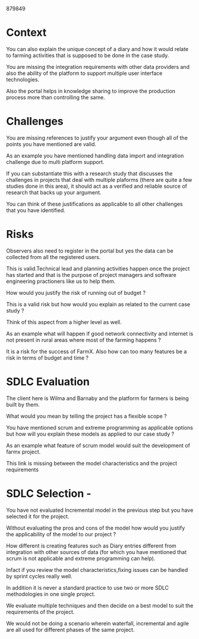 879849 

# Context 

You can also explain the unique concept of a diary and how it would relate to farming activities that is supposed to be done in the case study. 

You are missing the integration requirements with other data providers and also the ability of the platform to support multiple user interface technologies. 

Also the portal helps in knowledge sharing to improve the production process more than controlling the same.

 # Challenges

You are missing references to justify your argument even though all of the points you have mentioned are valid.

As an example you have mentioned handling data import and integration challenge due to multi platform support. 

If you can substantiate this with a research study that discusses the challenges in projects that deal with multiple plaforms (there are quite a few studies done in this area), it should act as a verified and reliable source of research that backs up your argument. 

You can think of these justifications as applicable to all other challenges that you have identified. 

# Risks

Observers also need to register in the portal but yes the data can be collected from all the registered users. 

This is valid.Technical lead and planning activities happen once the project has started and that is the purpose of project managers and software engineering practioners like us to help them. 

How would you justify the risk of running out of budget ? 

This is a valid risk but how would you explain as related to the current case study ?

Think of this aspect from a higher level as well.

As an example what will happen if good network connectivity and internet is not present in rural areas where most of the farming happens ? 

It is a risk for the success of FarmX. Also how can too many features be a risk in terms of budget and time ? 

# SDLC Evaluation

The client here is Wilma and Barnaby and the platform for farmers is being built by them. 

What would you mean by telling the project has a flexible scope ? 

You have mentioned scrum and extreme programming as applicable options but how will you explain these models as applied to our case study ? 

As an example what feature of scrum model would suit the development of farmx project. 

This link is missing between the model characteristics and the project requirements 

# SDLC Selection - 

You have not evaluated Incremental model in the previous step but you have selected it for the project. 

Without evaluating the pros and cons of the model how would you justify the applicability of the model to our project ?

How different is creating features such as Diary entries different from integration with other sources of data (for which you have mentioned that scrum is not applicable and extreme programming can help). 

Infact if you review the model characteristics,fixing issues can be handled by sprint cycles really well. 

In addition it is never a standard practice to use two or more SDLC methodologies in one single project. 

We evaluate multiple techniques and then decide on a best model to suit the requirements of the project. 

We would not be doing a scenario wherein waterfall, incremental and agile are all used for different phases of the same project.